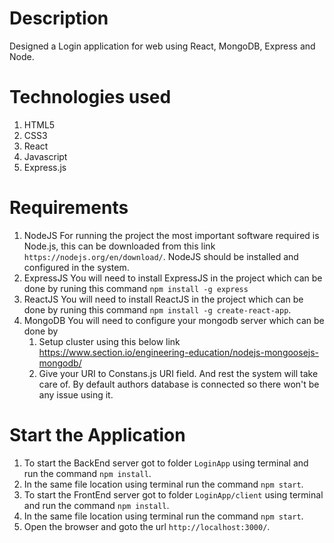 # Description

Designed a Login application for web using React, MongoDB, Express and Node.


# Technologies used 

1. HTML5
2. CSS3
3. React
4. Javascript
5. Express.js

# Requirements

1. NodeJS
    For running the project the most important software required is Node.js, this can be downloaded
    from this link `https://nodejs.org/en/download/`. NodeJS should be installed and configured in the system.
2. ExpressJS
    You will need to install ExpressJS in the project which can be done by runing this command `npm install -g express`
3. ReactJS
    You will need to install ReactJS in the project which can be done by runing this command `npm install -g create-react-app`.
4. MongoDB
    You will need to configure your mongodb server which can be done by 
    1. Setup cluster using this below link
    https://www.section.io/engineering-education/nodejs-mongoosejs-mongodb/
    2. Give your URI to Constans.js URI field. And rest the system will take care of.
    By default authors database is connected so there won't be any issue using it.

# Start the Application

1. To start the BackEnd server got to folder `LoginApp` using terminal and run the command `npm install`.
2. In the same file location using terminal run the command `npm start`.
3. To start the FrontEnd server got to folder `LoginApp/client` using terminal and run the command `npm install`.
4. In the same file location using terminal run the command `npm start`.
5. Open the browser and goto the url `http://localhost:3000/`.

